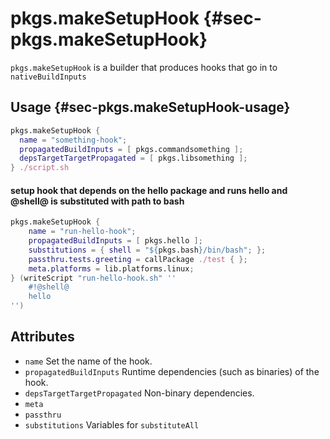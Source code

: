 # pkgs.makeSetupHook {#sec-pkgs.makeSetupHook}

`pkgs.makeSetupHook` is a builder that produces hooks that go in to `nativeBuildInputs`

## Usage {#sec-pkgs.makeSetupHook-usage}

```nix
pkgs.makeSetupHook {
  name = "something-hook";
  propagatedBuildInputs = [ pkgs.commandsomething ];
  depsTargetTargetPropagated = [ pkgs.libsomething ];
} ./script.sh
```

#### setup hook that depends on the hello package and runs hello and @shell@ is substituted with path to bash

```nix
pkgs.makeSetupHook {
    name = "run-hello-hook";
    propagatedBuildInputs = [ pkgs.hello ];
    substitutions = { shell = "${pkgs.bash}/bin/bash"; };
    passthru.tests.greeting = callPackage ./test { };
    meta.platforms = lib.platforms.linux;
} (writeScript "run-hello-hook.sh" ''
    #!@shell@
    hello
'')
```

## Attributes

* `name` Set the name of the hook.
* `propagatedBuildInputs` Runtime dependencies (such as binaries) of the hook.
* `depsTargetTargetPropagated` Non-binary dependencies.
* `meta`
* `passthru`
* `substitutions` Variables for `substituteAll`
